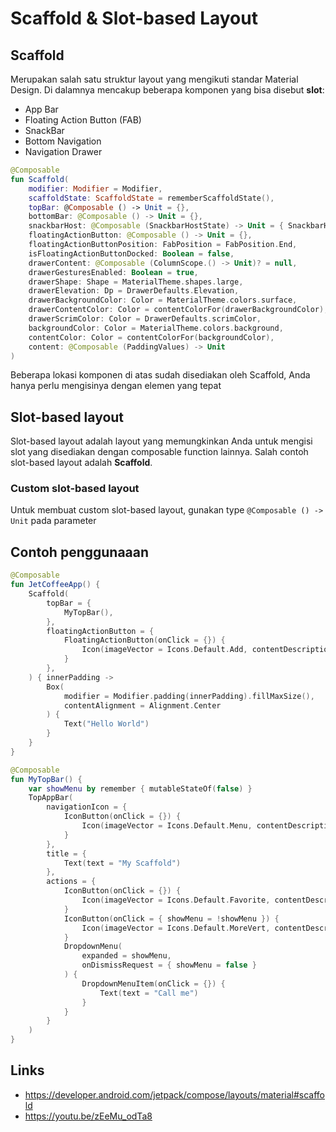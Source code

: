 # Scaffold & Slot-based Layout

## Scaffold

Merupakan salah satu struktur layout yang mengikuti standar Material Design. Di dalamnya mencakup beberapa komponen yang bisa disebut **slot**:

- App Bar
- Floating Action Button (FAB)
- SnackBar
- Bottom Navigation
- Navigation Drawer

```kotlin
@Composable
fun Scaffold(
    modifier: Modifier = Modifier,
    scaffoldState: ScaffoldState = rememberScaffoldState(),
    topBar: @Composable () -> Unit = {},
    bottomBar: @Composable () -> Unit = {},
    snackbarHost: @Composable (SnackbarHostState) -> Unit = { SnackbarHost(it) },
    floatingActionButton: @Composable () -> Unit = {},
    floatingActionButtonPosition: FabPosition = FabPosition.End,
    isFloatingActionButtonDocked: Boolean = false,
    drawerContent: @Composable (ColumnScope.() -> Unit)? = null,
    drawerGesturesEnabled: Boolean = true,
    drawerShape: Shape = MaterialTheme.shapes.large,
    drawerElevation: Dp = DrawerDefaults.Elevation,
    drawerBackgroundColor: Color = MaterialTheme.colors.surface,
    drawerContentColor: Color = contentColorFor(drawerBackgroundColor),
    drawerScrimColor: Color = DrawerDefaults.scrimColor,
    backgroundColor: Color = MaterialTheme.colors.background,
    contentColor: Color = contentColorFor(backgroundColor),
    content: @Composable (PaddingValues) -> Unit
)
```

Beberapa lokasi komponen di atas sudah disediakan oleh Scaffold, Anda hanya perlu mengisinya dengan elemen yang tepat

## Slot-based layout

Slot-based layout adalah layout yang memungkinkan Anda untuk mengisi slot yang disediakan dengan composable function lainnya. Salah contoh slot-based layout adalah **Scaffold**.

### Custom slot-based layout

Untuk membuat custom slot-based layout, gunakan type `@Composable () -> Unit` pada parameter

## Contoh penggunaaan

```kotlin
@Composable
fun JetCoffeeApp() {
    Scaffold(
        topBar = {
            MyTopBar(),
        },
        floatingActionButton = {
            FloatingActionButton(onClick = {}) {
                Icon(imageVector = Icons.Default.Add, contentDescription = "Add")
            }
        },
    ) { innerPadding ->
        Box(
            modifier = Modifier.padding(innerPadding).fillMaxSize(),
            contentAlignment = Alignment.Center
        ) {
            Text("Hello World")
        }
    }
}

@Composable
fun MyTopBar() {
    var showMenu by remember { mutableStateOf(false) }
    TopAppBar(
        navigationIcon = {
            IconButton(onClick = {}) {
                Icon(imageVector = Icons.Default.Menu, contentDescription = "Menu")
            }
        },
        title = {
            Text(text = "My Scaffold")
        },
        actions = {
            IconButton(onClick = {}) {
                Icon(imageVector = Icons.Default.Favorite, contentDescription = "Favorite")
            }
            IconButton(onClick = { showMenu = !showMenu }) {
                Icon(imageVector = Icons.Default.MoreVert, contentDescription = "More")
            }
            DropdownMenu(
                expanded = showMenu,
                onDismissRequest = { showMenu = false }
            ) {
                DropdownMenuItem(onClick = {}) {
                    Text(text = "Call me")
                }
            }
        }
    )
}
```

## Links

- https://developer.android.com/jetpack/compose/layouts/material#scaffold
- https://youtu.be/zEeMu_odTa8
